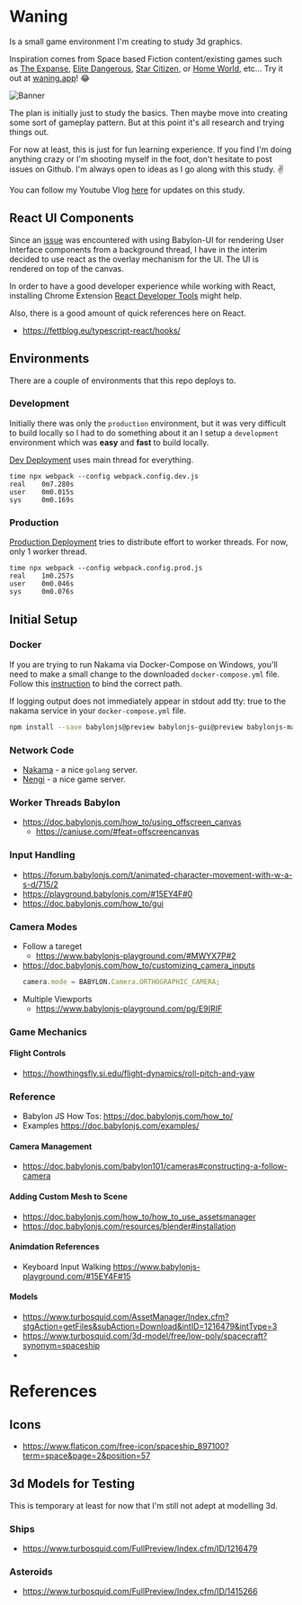 # Waning

Is a small game environment I'm creating to study 3d graphics.

Inspiration comes from Space based Fiction content/existing games such as [The Expanse](<https://en.wikipedia.org/wiki/The_Expanse_(TV_series)>), [Elite Dangerous](https://en.wikipedia.org/wiki/Elite_Dangerous), [Star Citizen](https://en.wikipedia.org/wiki/Star_Citizen), or [Home World](https://en.wikipedia.org/wiki/Homeworld), etc... Try it out at [waning.app](https://waning.app/)! 😂

![Banner](docs/images/banner01.PNG)

The plan is initially just to study the basics. Then maybe move into creating some sort of gameplay pattern. But at this point it's all research and trying things out.

For now at least, this is just for fun learning experience. If you find I'm doing anything crazy or I'm shooting myself in the foot, don't hesitate to post issues on Github. I'm always open to ideas as I go along with this study. ✌

You can follow my Youtube Vlog [here](https://www.youtube.com/playlist?list=PL6qNlq3smRV9qgHdKCYN-G0oKQSTr9ZGm) for updates on this study.

## React UI Components

Since an [issue](https://forum.babylonjs.com/t/why-does-babylonjs-gui-need-something-from-document/11235?u=bangonkali) was encountered with using Babylon-UI for rendering User Interface components from a background thread, I have in the interim decided to use react as the overlay mechanism for the UI. The UI is rendered on top of the canvas.

In order to have a good developer experience while working with React, installing Chrome Extension [React Developer Tools](https://chrome.google.com/webstore/detail/react-developer-tools/fmkadmapgofadopljbjfkapdkoienihi/related?hl=en) might help.

Also, there is a good amount of quick references here on React.
- https://fettblog.eu/typescript-react/hooks/


## Environments

There are a couple of environments that this repo deploys to.

### Development

Initially there was only the `production` environment, but it was very difficult to build locally so I had to do something about it an I setup a `development` environment which was **easy** and **fast** to build locally.

[Dev Deployment](https://dev.waning.app/index.html) uses main thread for everything.

```
time npx webpack --config webpack.config.dev.js
real    0m7.280s
user    0m0.015s
sys     0m0.169s
```

### Production

[Production Deployment](https://waning.app/index.html) tries to distribute effort to worker threads. For now, only 1 worker thread.

```
time npx webpack --config webpack.config.prod.js
real    1m0.257s
user    0m0.046s
sys     0m0.076s
```

## Initial Setup

### Docker

If you are trying to run Nakama via Docker-Compose on Windows, you'll need to make a small change to the downloaded `docker-compose.yml` file. Follow this [instruction](https://heroiclabs.com/docs/install-docker-quickstart/#data) to bind the correct path.

If logging output does not immediately appear in stdout add tty: true to the nakama service in your `docker-compose.yml` file.

```bash
npm install --save babylonjs@preview babylonjs-gui@preview babylonjs-materials@preview
```

### Network Code

- [Nakama](https://heroiclabs.com/) - a nice `golang` server.
- [Nengi](https://timetocode.com/nengi/authoritative-server) - a nice game server.

### Worker Threads Babylon

- https://doc.babylonjs.com/how_to/using_offscreen_canvas
  - https://caniuse.com/#feat=offscreencanvas

### Input Handling

- https://forum.babylonjs.com/t/animated-character-movement-with-w-a-s-d/715/2
- https://playground.babylonjs.com/#15EY4F#0
- https://doc.babylonjs.com/how_to/gui

### Camera Modes

- Follow a tareget
  - https://www.babylonjs-playground.com/#MWYX7P#2
- https://doc.babylonjs.com/how_to/customizing_camera_inputs
  ```js
  camera.mode = BABYLON.Camera.ORTHOGRAPHIC_CAMERA;
  ```
- Multiple Viewports
  - https://www.babylonjs-playground.com/pg/E9IRIF

### Game Mechanics

#### Flight Controls

- https://howthingsfly.si.edu/flight-dynamics/roll-pitch-and-yaw

### Reference

- Babylon JS How Tos: https://doc.babylonjs.com/how_to/
- Examples https://doc.babylonjs.com/examples/

#### Camera Management

- https://doc.babylonjs.com/babylon101/cameras#constructing-a-follow-camera

#### Adding Custom Mesh to Scene

- https://doc.babylonjs.com/how_to/how_to_use_assetsmanager
- https://doc.babylonjs.com/resources/blender#installation

#### Animdation References

- Keyboard Input Walking https://www.babylonjs-playground.com/#15EY4F#15

#### Models

- https://www.turbosquid.com/AssetManager/Index.cfm?stgAction=getFiles&subAction=Download&intID=1216479&intType=3
- https://www.turbosquid.com/3d-model/free/low-poly/spacecraft?synonym=spaceship
-

# References

## Icons

- https://www.flaticon.com/free-icon/spaceship_897100?term=space&page=2&position=57

## 3d Models for Testing

This is temporary at least for now that I'm still not adept at modelling 3d. 

### Ships

- https://www.turbosquid.com/FullPreview/Index.cfm/ID/1216479

### Asteroids

- https://www.turbosquid.com/FullPreview/Index.cfm/ID/1415266